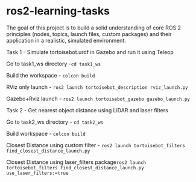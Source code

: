 # ros2-learning-tasks
The goal of this project is to build a solid understanding of core ROS 2 principles (nodes, topics, launch files, custom packages) and their application in a realistic, simulated environment.

Task 1 - Simulate tortoisebot.urdf in Gazebo and run it using Teleop

Go to task1_ws directory -``cd task1_ws``

Build the workspace - ``colcon build``

RViz only launch - ``ros2 launch tortoisebot_description rviz_launch.py ``

Gazebo+Rviz launch - ``ros2 launch tortoisebot_gazebo gazebo_launch.py``


Task 2 - Get nearest object distance using LiDAR and laser filters

Go to task2_ws directory - ``cd task2_ws``

Build workspace - ``colcon build``

Closest Distance using custom filter - ``ros2 launch tortoisebot_filters find_closest_distance_launch.py ``

Closest Distance using laser_filters package``ros2 launch tortoisebot_filters find_closest_distance_launch.py  use_laser_filters:=true ``
